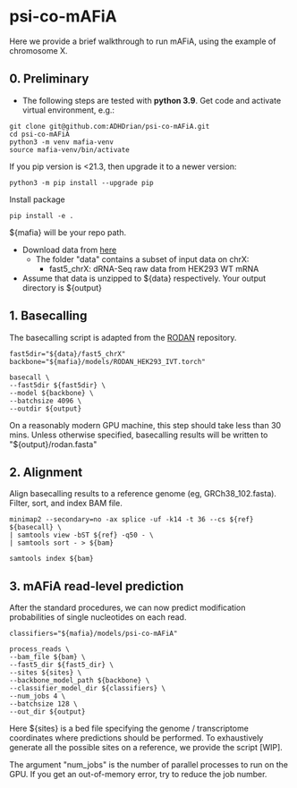 # psi-co-mAFiA

Here we provide a brief walkthrough to run mAFiA, using the example of chromosome X.

## 0. Preliminary
- The following steps are tested with **python 3.9**.
  Get code and activate virtual environment, e.g.:
```
git clone git@github.com:ADHDrian/psi-co-mAFiA.git
cd psi-co-mAFiA
python3 -m venv mafia-venv
source mafia-venv/bin/activate
```
If you pip version is <21.3, then upgrade it to a newer version:
```
python3 -m pip install --upgrade pip
```
Install package
```
pip install -e .
```
${mafia} will be your repo path.
- Download data from [here](https://zenodo.org/record/8321727)
    - The folder "data" contains a subset of input data on chrX:
        - fast5_chrX: dRNA-Seq raw data from HEK293 WT mRNA
- Assume that data is unzipped to ${data} respectively. Your output directory is ${output}


## 1. Basecalling
The basecalling script is adapted from the [RODAN](https://github.com/biodlab/RODAN) repository.
```
fast5dir="${data}/fast5_chrX"
backbone="${mafia}/models/RODAN_HEK293_IVT.torch"

basecall \
--fast5dir ${fast5dir} \
--model ${backbone} \
--batchsize 4096 \
--outdir ${output}
```
On a reasonably modern GPU machine, this step should take less than 30 mins. Unless otherwise specified, basecalling results will be written to "${output}/rodan.fasta"

## 2. Alignment
Align basecalling results to a reference genome (eg, GRCh38_102.fasta). Filter, sort, and index BAM file.
```
minimap2 --secondary=no -ax splice -uf -k14 -t 36 --cs ${ref} ${basecall} \
| samtools view -bST ${ref} -q50 - \
| samtools sort - > ${bam}

samtools index ${bam}
```

## 3. mAFiA read-level prediction
After the standard procedures, we can now predict modification probabilities of single nucleotides on each read.
```
classifiers="${mafia}/models/psi-co-mAFiA"

process_reads \
--bam_file ${bam} \
--fast5_dir ${fast5_dir} \
--sites ${sites} \
--backbone_model_path ${backbone} \
--classifier_model_dir ${classifiers} \
--num_jobs 4 \
--batchsize 128 \
--out_dir ${output}
```
Here ${sites} is a bed file specifying the genome / transcriptome coordinates where predictions should be performed. To exhaustively generate all the possible sites on a reference, we provide the script [WIP].

The argument "num_jobs" is the number of parallel processes to run on the GPU. If you get an out-of-memory error, try to reduce the job number.
